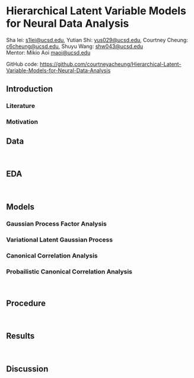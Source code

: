 

# Hierarchical Latent Variable Models for Neural Data Analysis
Sha lei: s1lei@ucsd.edu, Yutian Shi: yus029@ucsd.edu, Courtney Cheung: c6cheung@ucsd.edu, Shuyu Wang: shw043@ucsd.edu<br>
Mentor: Mikio Aoi maoi@ucsd.edu
        
GitHub code: https://github.com/courtneyacheung/Hierarchical-Latent-Variable-Models-for-Neural-Data-Analysis
<br>

## Introduction 

### Literature

### Motivation

## Data

<br>

## EDA

<br>

## Models

### Gaussian Process Factor Analysis
   
### Variational Latent Gaussian Process

### Canonical Correlation Analysis

### Probailistic Canonical Correlation Analysis

<br>

## Procedure

<br>
    
## Results
    

<br>

## Discussion

<br><br><br>


